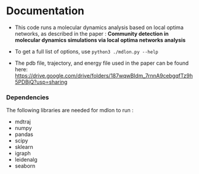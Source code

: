 # Documentation

* This code runs a molecular dynamics analysis based on local optima networks, as described in the paper : **Community detection in molecular dynamics simulations via local optima networks analysis**

* To get a full list of options, use `python3 ./mdlon.py --help`

* The pdb file, trajectory, and energy file used in the paper can be found here:
https://drive.google.com/drive/folders/187wqwBIdm_7rnnA9cebgqfTz9h5PDBjQ?usp=sharing

### Dependencies
The following libraries are needed for mdlon to run :
* mdtraj
* numpy
* pandas
* scipy
* sklearn
* igraph
* leidenalg
* seaborn
